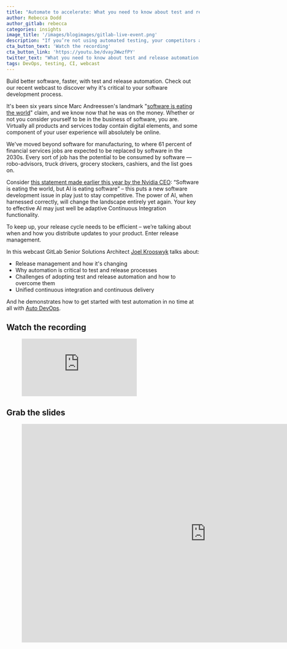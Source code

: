 ```yaml
---
title: "Automate to accelerate: What you need to know about test and release automation"
author: Rebecca Dodd
author_gitlab: rebecca
categories: insights
image_title: '/images/blogimages/gitlab-live-event.png'
description: "If you’re not using automated testing, your competitors almost certainly are – catch up on our recent webcast to get started."
cta_button_text: 'Watch the recording'
cta_button_link: 'https://youtu.be/dvayJWwzfPY'
twitter_text: "What you need to know about test and release automation via @GitLab"
tags: DevOps, testing, CI, webcast
---
```


Build better software, faster, with test and release automation. Check out our recent webcast to discover why it's critical to your software development process.

<!-- more -->

It's been six years since Marc Andreessen's landmark "[software is eating the world](https://www.wsj.com/articles/SB10001424053111903480904576512250915629460)" claim, and we know now that he was on the money. Whether or not you consider yourself to be in the business of software, you are. Virtually all products and services today contain digital elements, and some component of your user experience will absolutely be online.

We've moved beyond software for manufacturing, to where 61 percent of financial services jobs are expected to be replaced by software in the 2030s. Every sort of job has the potential to be consumed by software — robo-advisors, truck drivers, grocery stockers, cashiers, and the list goes on.

Consider [this statement made earlier this year by the Nvidia CEO](https://www.technologyreview.com/s/607831/nvidia-ceo-software-is-eating-the-world-but-ai-is-going-to-eat-software/): “Software is eating the world, but AI is eating software” – this puts a new software development issue in play just to stay competitive. The power of AI, when harnessed correctly, will change the landscape entirely yet again. Your key to effective AI may just well be adaptive Continuous Integration functionality.

To keep up, your release cycle needs to be efficient – we’re talking about when and how you distribute updates to your product. Enter release management.

In this webcast GitLab Senior Solutions Architect [Joel Krooswyk](/company/team/#JoelKroos) talks about:

- Release management and how it's changing
- Why automation is critical to test and release processes
- Challenges of adopting test and release automation and how to overcome them
- Unified continuous integration and continuous delivery

And he demonstrates how to get started with test automation in no time at all with [Auto DevOps](https://docs.gitlab.com/ee/topics/autodevops/).

## Watch the recording

<!-- blank line -->
<figure class="video_container">
  <iframe src="https://www.youtube.com/embed/dvayJWwzfPY" frameborder="0" allowfullscreen="true"> </iframe>
</figure>
<!-- blank line -->

## Grab the slides

<figure class="video_container">
<iframe src="https://docs.google.com/presentation/d/e/2PACX-1vTIAQe2m4mheFhuanNFJzqlY4TdVY3f2wR1wg7L1jVdYF5tL3D1ewo0a5DzUotdAZp5X16ypME200Ev/embed?start=false&loop=false&delayms=3000" frameborder="0" width="960" height="569" allowfullscreen="true" mozallowfullscreen="true" webkitallowfullscreen="true"></iframe>
</figure>
